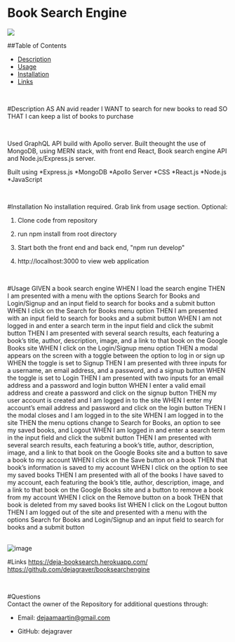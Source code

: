 # Book Search Engine 


 <img src = "https://img.shields.io/badge/license-MIT License-brightgreen"><br />

  ##Table of Contents
  * [Description](#Description)
  * [Usage](#Usage)
  * [Installation](#Installation)
  * [Links](#Links)
  <br />

<a name="Description">#Description</a>
AS AN avid reader
I WANT to search for new books to read
SO THAT I can keep a list of books to purchase

<br /> 

Used GraphQL API build with Apollo server. Built theought the use of MongoDB, using MERN stack, with front end React, Book search engine API and Node.js/Express.js server.

Built using
*Express.js
*MongoDB
*Apollo Server
*CSS
*React.js
*Node.js
*JavaScript



 <br />

<a name="Installation">#Installation</a>
No installation required. Grab link from usage section.
Optional: 
1. Clone code from repository 
2. run npm install from root directory 
3. Start both the front end and back end, "npm run develop"
4. http://localhost:3000 to view web application

    <br />

<a name="Usage">#Usage</a>
GIVEN a book search engine
WHEN I load the search engine
THEN I am presented with a menu with the options Search for Books and Login/Signup and an input field to search for books and a submit button
WHEN I click on the Search for Books menu option
THEN I am presented with an input field to search for books and a submit button
WHEN I am not logged in and enter a search term in the input field and click the submit button
THEN I am presented with several search results, each featuring a book’s title, author, description, image, and a link to that book on the Google Books site
WHEN I click on the Login/Signup menu option
THEN a modal appears on the screen with a toggle between the option to log in or sign up
WHEN the toggle is set to Signup
THEN I am presented with three inputs for a username, an email address, and a password, and a signup button
WHEN the toggle is set to Login
THEN I am presented with two inputs for an email address and a password and login button
WHEN I enter a valid email address and create a password and click on the signup button
THEN my user account is created and I am logged in to the site
WHEN I enter my account’s email address and password and click on the login button
THEN I the modal closes and I am logged in to the site
WHEN I am logged in to the site
THEN the menu options change to Search for Books, an option to see my saved books, and Logout
WHEN I am logged in and enter a search term in the input field and click the submit button
THEN I am presented with several search results, each featuring a book’s title, author, description, image, and a link to that book on the Google Books site and a button to save a book to my account
WHEN I click on the Save button on a book
THEN that book’s information is saved to my account
WHEN I click on the option to see my saved books
THEN I am presented with all of the books I have saved to my account, each featuring the book’s title, author, description, image, and a link to that book on the Google Books site and a button to remove a book from my account
WHEN I click on the Remove button on a book
THEN that book is deleted from my saved books list
WHEN I click on the Logout button
THEN I am logged out of the site and presented with a menu with the options Search for Books and Login/Signup and an input field to search for books and a submit button  
    <br />
    
![image](https://user-images.githubusercontent.com/78667882/126581403-103919e2-9ac2-4f01-bde2-f0547ab5df8c.png)



 <a name="Links">#Links</a>
https://deja-booksearch.herokuapp.com/
https://github.com/dejagraver/booksearchengine

  <br />


  #Questions <br />
  Contact the owner of the Repository for additional questions through:

* Email: dejaamaartin@gmail.com

* GitHub: dejagraver

